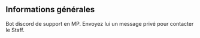 ## Informations générales

Bot discord de support en MP. Envoyez lui un message privé pour contacter le Staff.
